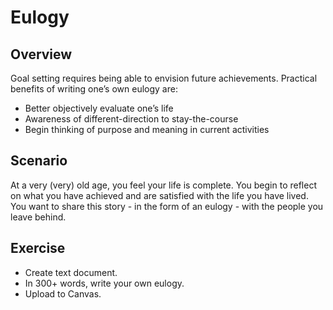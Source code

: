 # Eulogy

## Overview
Goal setting requires being able to envision future achievements. Practical benefits of writing one’s own eulogy are:

* Better objectively evaluate one’s life
* Awareness of different-direction to stay-the-course
* Begin thinking of purpose and meaning in current activities

## Scenario
At a very (very) old age, you feel your life is complete. You begin to reflect on what you have achieved and are satisfied with the life you have lived. You want to share this story - in the form of an eulogy - with the people you leave behind.

## Exercise
* Create text document.
* In 300+ words, write your own eulogy.
* Upload to Canvas.

